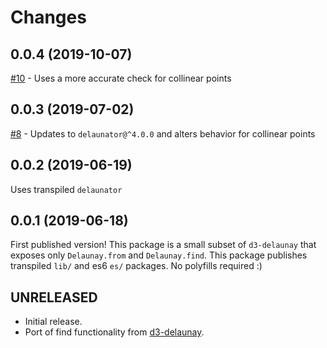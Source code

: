 Changes
=======

## 0.0.4 (2019-10-07)

[#10](https://github.com/FormidableLabs/delaunay-find/pull/10) - Uses a more accurate check for collinear points

## 0.0.3 (2019-07-02)

[#8](https://github.com/FormidableLabs/delaunay-find/pull/8) - Updates to `delaunator@^4.0.0` and alters behavior for collinear points

## 0.0.2 (2019-06-19)

Uses transpiled `delaunator`

## 0.0.1 (2019-06-18)

First published version! This package is a small subset of `d3-delaunay` that exposes only `Delaunay.from` and `Delaunay.find`. This package publishes transpiled `lib/` and es6 `es/` packages. No polyfills required :)

## UNRELEASED

* Initial release.
* Port of find functionality from [d3-delaunay](https://github.com/d3/d3-delaunay/blob/master/src/delaunay.js).

